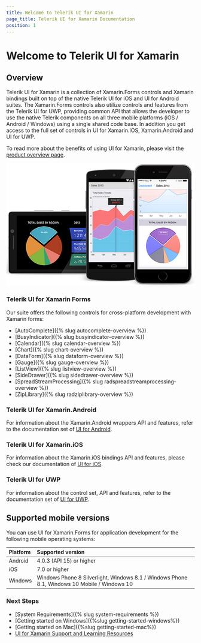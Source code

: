 ```yaml
---
title: Welcome to Telerik UI for Xamarin
page_title: Telerik UI for Xamarin Documentation
position: 1
---
```


# Welcome to Telerik UI for Xamarin

## Overview

Telerik UI for Xamarin is a collection of Xamarin.Forms controls and Xamarin bindings built on top of the native Telerik UI for iOS and UI for Android suites. The Xamarin.Forms controls also utilize controls and features from the Telerik UI for UWP, providing common API that allows the developer to use the native Telerik components on all three mobile platforms (iOS / Android / Windows) using a single shared code base. In addition you get access to the full set of controls in UI for Xamarin.IOS, Xamarin.Android and UI for UWP.
 
To read more about the benefits of using UI for Xamarin, please visit the [product overview page](http://www.telerik.com/xamarin-ui).

![Telerik UI for Xamarin](front-image.jpg)


### Telerik UI for Xamarin Forms

Our suite offers the following controls for cross-platform development with Xamarin forms:

- [AutoComplete]({% slug autocomplete-overview %})
- [BusyIndicator]({% slug busyindicator-overview %})
- [Calendar]({% slug calendar-overview %})
- [Chart]({% slug chart-overview %})
- [DataForm]({% slug dataform-overview %})
- [Gauge]({% slug gauge-overview %})
- [ListView]({% slug listview-overview %})
- [SideDrawer]({% slug sidedrawer-overview %})
- [SpreadStreamProcessing]({% slug radspreadstreamprocessing-overview %})
- [ZipLibrary]({% slug radziplibrary-overview %})


### Telerik UI for Xamarin.Android

For information about the Xamarin.Android wrappers API and features, refer to the documentation set of [UI for Android](http://docs.telerik.com/devtools/android/).

### Telerik UI for Xamarin.iOS

For information about the Xamarin.iOS bindings API and features, please check our documentation of [UI for iOS](http://docs.telerik.com/devtools/ios/).

### Telerik UI for UWP

For information about the control set, API and features, refer to the documentation set of [UI for UWP](http://docs.telerik.com/windows-universal/).

## Supported mobile versions

You can use UI for Xamarin.Forms for application development for the following mobile operating systems:

|Platform 						|Supported version |
|:---								|:---			|
|Android		|4.0.3 (API 15) or higher|
|iOS				|7.0 or higher|
|Windows							|Windows Phone 8 Silverlight, Windows 8.1 / Windows Phone 8.1, Windows 10 Mobile / Windows 10  |

### Next Steps

- [System Requirements]({% slug system-requirements %})
- [Getting started on Windows]({%slug getting-started-windows%})
- [Getting started on Mac]({%slug getting-started-mac%})
- [UI for Xamarin Support and Learning Resources](http://www.telerik.com/support/xamarin-ui)